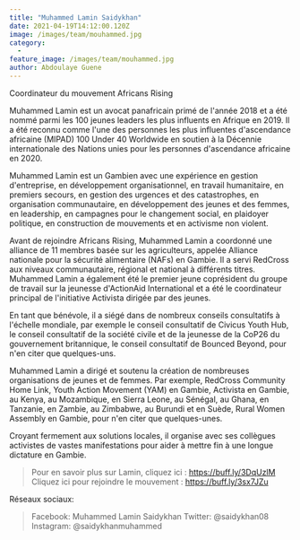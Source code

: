 ```yaml
---
title: "Muhammed Lamin Saidykhan"
date: 2021-04-19T14:12:00.120Z
image: /images/team/mouhammed.jpg
category:
  - 
feature_image: /images/team/mouhammed.jpg
author: Abdoulaye Guene
---
```

Coordinateur du mouvement Africans Rising

Muhammed Lamin est un avocat panafricain primé de l'année 2018 et a été nommé parmi les 100 jeunes leaders les plus influents en Afrique en 2019. Il a été reconnu comme l'une des personnes les plus influentes d'ascendance africaine (MIPAD) 100 Under 40 Worldwide en soutien à la Décennie internationale des Nations unies pour les personnes d'ascendance africaine en 2020.

Muhammed Lamin est un Gambien avec une expérience en gestion d'entreprise, en développement organisationnel, en travail humanitaire, en premiers secours, en gestion des urgences et des catastrophes, en organisation communautaire, en développement des jeunes et des femmes, en leadership, en campagnes pour le changement social, en plaidoyer politique, en construction de mouvements et en activisme non violent.

Avant de rejoindre Africans Rising, Muhammed Lamin a coordonné une alliance de 11 membres basée sur les agriculteurs, appelée Alliance nationale pour la sécurité alimentaire (NAFs) en Gambie. Il a servi RedCross aux niveaux communautaire, régional et national à différents titres. Muhammed Lamin a également été le premier jeune coprésident du groupe de travail sur la jeunesse d'ActionAid International et a été le coordinateur principal de l'initiative Activista dirigée par des jeunes.

En tant que bénévole, il a siégé dans de nombreux conseils consultatifs à l'échelle mondiale, par exemple le conseil consultatif de Civicus Youth Hub, le conseil consultatif de la société civile et de la jeunesse de la CoP26 du gouvernement britannique, le conseil consultatif de Bounced Beyond, pour n'en citer que quelques-uns.

Muhammed Lamin a dirigé et soutenu la création de nombreuses organisations de jeunes et de femmes. Par exemple, RedCross Community Home Link, Youth Action Movement (YAM) en Gambie, Activista en Gambie, au Kenya, au Mozambique, en Sierra Leone, au Sénégal, au Ghana, en Tanzanie, en Zambie, au Zimbabwe, au Burundi et en Suède, Rural Women Assembly en Gambie, pour n'en citer que quelques-unes.

Croyant fermement aux solutions locales, il organise avec ses collègues activistes de vastes manifestations pour aider à mettre fin à une longue dictature en Gambie.

>Pour en savoir plus sur Lamin, cliquez ici : https://buff.ly/3DqUzlM 
>Cliquez ici pour rejoindre le mouvement : https://buff.ly/3sx7JZu 

Réseaux sociaux:
  >Facebook: Muhammed Lamin Saidykhan
  >Twitter: @saidykhan08
  >Instagram: @saidykhanmuhammed
